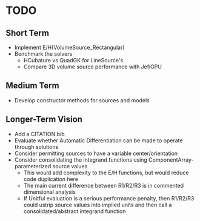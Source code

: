 # TODO

## Short Term
- Implement E/H(VolumeSource_Rectangular)
- Benchmark the solvers
    - HCubature vs QuadGK for LineSource's
    - Compare 3D volume source performance with JefiGPU

## Medium Term
- Develop constructor methods for sources and models

## Longer-Term Vision
- Add a CITATION.bib
- Evaluate whether Automatic Differentiation can be made to operate through solutions
- Consider permitting sources to have a variable center/orientation
- Consider consolidating the integrand functions using ComponentArray-parameterized source values
    - This would add complexity to the E/H functions, but would reduce code duplication here
    - The main current difference between R1/R2/R3 is in commented dimensional analysis
    - If Unitful evaluation is a serious performance penalty, then R1/R2/R3 could ustrip source
      values into implied units and then call a consolidated/abstract integrand function
